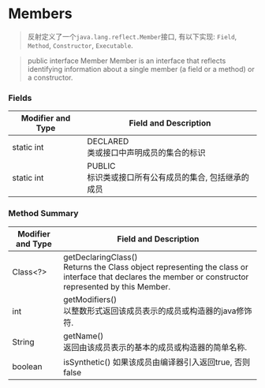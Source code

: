 # Members

> 反射定义了一个`java.lang.reflect.Member`接口, 有以下实现: `Field`, `Method`, `Constructor`, `Executable`. 

> public interface Member
> Member is an interface that reflects identifying information about a single member (a field or a method) or a constructor.

### Fields

Modifier and Type | Field and Description
--- | ---
static int | DECLARED </br> 类或接口中声明成员的集合的标识
static int | PUBLIC </br> 标识类或接口所有公有成员的集合, 包括继承的成员

### Method Summary

Modifier and Type | Field and Description
--- | ---
Class<?> | getDeclaringClass() </br> Returns the Class object representing the class or interface that declares the member or constructor represented by this Member.
int | getModifiers() </br> 以整数形式返回该成员表示的成员或构造器的java修饰符.
String | getName() </br> 返回由该成员表示的基本的成员或构造器的简单名称.
boolean | isSynthetic() 如果该成员由编译器引入返回true, 否则false



